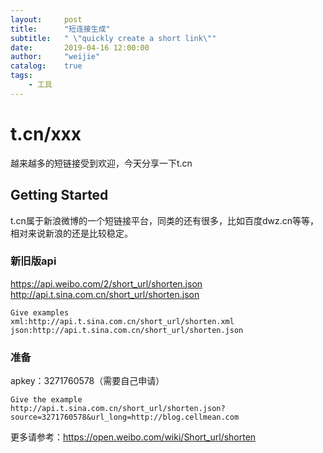 ```yaml
---
layout:     post
title:      "短连接生成"
subtitle:   " \"quickly create a short link\""
date:       2019-04-16 12:00:00
author:     "weijie"
catalog:    true
tags:
    - 工具
---
```


# t.cn/xxx

越来越多的短链接受到欢迎，今天分享一下t.cn

## Getting Started

t.cn属于新浪微博的一个短链接平台，同类的还有很多，比如百度dwz.cn等等，相对来说新浪的还是比较稳定。

### 新旧版api

https://api.weibo.com/2/short_url/shorten.json <br/>
http://api.t.sina.com.cn/short_url/shorten.json

```
Give examples
xml:http://api.t.sina.com.cn/short_url/shorten.xml
json:http://api.t.sina.com.cn/short_url/shorten.json
```

### 准备

apkey：3271760578（需要自己申请）


```
Give the example
http://api.t.sina.com.cn/short_url/shorten.json?source=3271760578&url_long=http://blog.cellmean.com
```

更多请参考：https://open.weibo.com/wiki/Short_url/shorten


